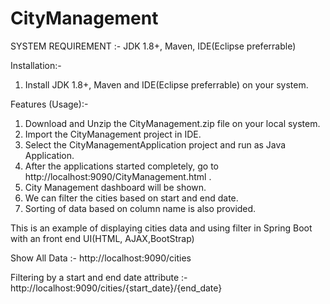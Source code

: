 # CityManagement

SYSTEM REQUIREMENT :- 
JDK 1.8+, Maven, IDE(Eclipse preferrable)

Installation:- 
1. Install JDK 1.8+, Maven and IDE(Eclipse preferrable) on your system.

Features (Usage):- 
1. Download and Unzip the CityManagement.zip file on your local system.
2. Import the CityManagement project in IDE.
3. Select the CityManagementApplication project and run as Java Application.
3. After the applications started completely, go to http://localhost:9090/CityManagement.html .
4. City Management dashboard will be shown.
5. We can filter the cities based on start and end date.
6. Sorting of data based on column name is also provided.

This is an example of displaying cities data and using filter in Spring Boot with an front end UI(HTML, AJAX,BootStrap)

Show All Data :-
http://localhost:9090/cities

Filtering by a start and end date attribute :- 
http://localhost:9090/cities/{start_date}/{end_date}
